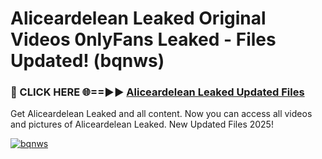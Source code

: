 # Aliceardelean Leaked Original Videos 0nlyFans Leaked - Files Updated! (bqnws)

<h3>🔴 CLICK HERE 🌐==►► <a href="https://tinyurl.com/ehrbuxhb" rel="nofollow">Aliceardelean Leaked Updated Files</a></h3>

Get Aliceardelean Leaked and all content. Now you can access all videos and pictures of Aliceardelean Leaked. New Updated Files 2025!

[![bqnws](https://i.imgur.com/lVYEuWS.gif)](https://tinyurl.com/ehrbuxhb)
